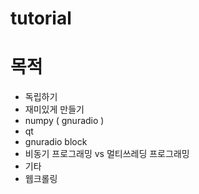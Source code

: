 # tutorial

 
 # 목적
 * 독립하기
 * 재미있게 만들기
 * numpy ( gnuradio )
 * qt
 * gnuradio block
 * 비동기 프로그래밍 vs 멀티쓰레딩 프로그래밍
 * 기타
 * 웹크롤링
